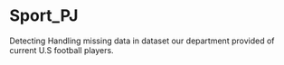 # Sport_PJ
Detecting Handling missing data in dataset our department provided of current U.S football players. 
